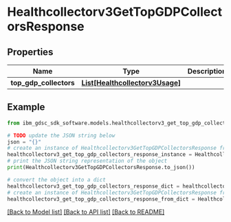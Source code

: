 # Healthcollectorv3GetTopGDPCollectorsResponse


## Properties

Name | Type | Description | Notes
------------ | ------------- | ------------- | -------------
**top_gdp_collectors** | [**List[Healthcollectorv3Usage]**](Healthcollectorv3Usage.md) |  | [optional] 

## Example

```python
from ibm_gdsc_sdk_software.models.healthcollectorv3_get_top_gdp_collectors_response import Healthcollectorv3GetTopGDPCollectorsResponse

# TODO update the JSON string below
json = "{}"
# create an instance of Healthcollectorv3GetTopGDPCollectorsResponse from a JSON string
healthcollectorv3_get_top_gdp_collectors_response_instance = Healthcollectorv3GetTopGDPCollectorsResponse.from_json(json)
# print the JSON string representation of the object
print(Healthcollectorv3GetTopGDPCollectorsResponse.to_json())

# convert the object into a dict
healthcollectorv3_get_top_gdp_collectors_response_dict = healthcollectorv3_get_top_gdp_collectors_response_instance.to_dict()
# create an instance of Healthcollectorv3GetTopGDPCollectorsResponse from a dict
healthcollectorv3_get_top_gdp_collectors_response_from_dict = Healthcollectorv3GetTopGDPCollectorsResponse.from_dict(healthcollectorv3_get_top_gdp_collectors_response_dict)
```
[[Back to Model list]](../README.md#documentation-for-models) [[Back to API list]](../README.md#documentation-for-api-endpoints) [[Back to README]](../README.md)


